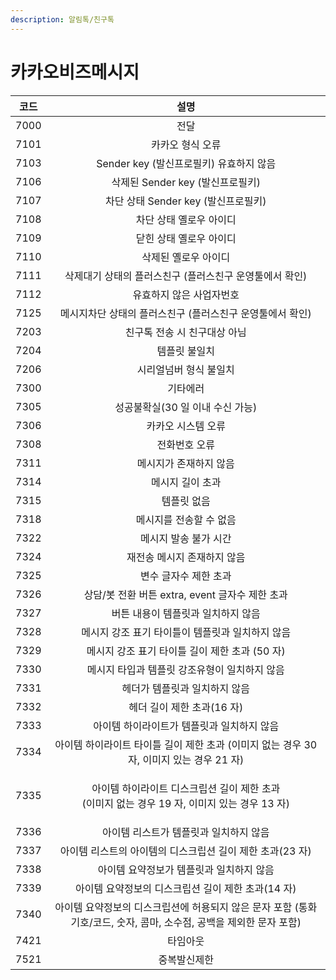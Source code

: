 ```yaml
---
description: 알림톡/친구톡
---
```


# 카카오비즈메시지





|  코드  |                                  설명                                  |
| :--: | :------------------------------------------------------------------: |
| 7000 |                                  전달                                  |
| 7101 |                               카카오 형식 오류                              |
| 7103 |                      Sender key (발신프로필키) 유효하지 않음                     |
| 7106 |                        삭제된 Sender key (발신프로필키)                       |
| 7107 |                       차단 상태 Sender key (발신프로필키)                      |
| 7108 |                             차단 상태 옐로우 아이디                            |
| 7109 |                             닫힌 상태 옐로우 아이디                            |
| 7110 |                              삭제된 옐로우 아이디                             |
| 7111 |                    삭제대기 상태의 플러스친구 (플러스친구 운영툴에서 확인)                   |
| 7112 |                             유효하지 않은 사업자번호                            |
| 7125 |                   메시지차단 상태의 플러스친구 (플러스친구 운영툴에서 확인)                   |
| 7203 |                           친구톡 전송 시 친구대상 아님                           |
| 7204 |                                템플릿 불일치                               |
| 7206 |                             시리얼넘버 형식 불일치                             |
| 7300 |                                 기타에러                                 |
| 7305 |                         성공불확실(30 일 이내 수신 가능)                         |
| 7306 |                              카카오 시스템 오류                              |
| 7308 |                                전화번호 오류                               |
| 7311 |                             메시지가 존재하지 않음                             |
| 7314 |                               메시지 길이 초과                              |
| 7315 |                                템플릿 없음                                |
| 7318 |                             메시지를 전송할 수 없음                            |
| 7322 |                             메시지 발송 불가 시간                             |
| 7324 |                            재전송 메시지 존재하지 않음                           |
| 7325 |                             변수 글자수 제한 초과                             |
| 7326 |                   상담/봇 전환 버튼 extra, event 글자수 제한 초과                  |
| 7327 |                          버튼 내용이 템플릿과 일치하지 않음                         |
| 7328 |                      메시지 강조 표기 타이틀이 템플릿과 일치하지 않음                     |
| 7329 |                     메시지 강조 표기 타이틀 길이 제한 초과 (50 자)                    |
| 7330 |                       메시지 타입과 템플릿 강조유형이 일치하지 않음                      |
| 7331 |                           헤더가 템플릿과 일치하지 않음                           |
| 7332 |                           헤더 길이 제한 초과(16 자)                          |
| 7333 |                        아이템 하이라이트가 템플릿과 일치하지 않음                       |
| 7334 |        아이템 하이라이트 타이틀 길이 제한 초과 (이미지 없는 경우 30 자, 이미지 있는 경우 21 자)       |
| 7335 |  <p>아이템 하이라이트 디스크립션 길이 제한 초과<br>(이미지 없는 경우 19 자, 이미지 있는 경우 13 자)</p> |
| 7336 |                         아이템 리스트가 템플릿과 일치하지 않음                        |
| 7337 |                  아이템 리스트의 아이템의 디스크립션 길이 제한 초과(23 자)                  |
| 7338 |                        아이템 요약정보가 템플릿과 일치하지 않음                        |
| 7339 |                    아이템 요약정보의 디스크립션 길이 제한 초과(14 자)                    |
| 7340 | 아이템 요약정보의 디스크립션에 허용되지 않은 문자 포함 (통화기호/코드, 숫자, 콤마, 소수점, 공백을 제외한 문자 포함) |
| 7421 |                                 타임아웃                                 |
| 7521 |                                중복발신제한                                |
